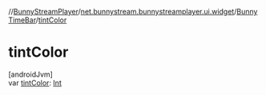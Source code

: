 //[BunnyStreamPlayer](../../../index.md)/[net.bunnystream.bunnystreamplayer.ui.widget](../index.md)/[BunnyTimeBar](index.md)/[tintColor](tint-color.md)

# tintColor

[androidJvm]\
var [tintColor](tint-color.md): [Int](https://kotlinlang.org/api/latest/jvm/stdlib/kotlin-stdlib/kotlin/-int/index.html)
